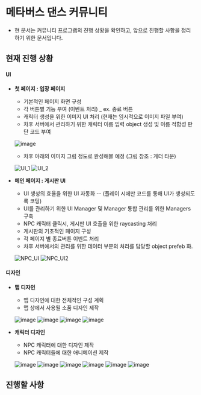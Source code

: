 
# 메타버스 댄스 커뮤니티

* 현 문서는 커뮤니티 프로그램의 진행 상황을 확인하고, 앞으로 진행할 사항을 정리하기 위한 문서입니다. 

##  현재 진행 상황

#### UI
  * __첫 페이지 : 입장 페이지__
    - 기본적인 페이지 화면 구성
    - 각 버튼별 기능 부여 (이벤트 처리) _ ex. 종료 버튼
    - 캐릭터 생성을 위한 이미지 UI 처리 (현재는 임시적으로 이미지 파일 부여)
    - 차후 서버에서 관리하기 위한 캐릭터 이름 입력 object 생성 및 이름 적합성 판단 코드 부여
    
    

     ![image](https://user-images.githubusercontent.com/88349821/179867247-abefb6ee-0a94-4031-bd0a-7e631b1770c3.png)
     
     * 차후 아래의 이미지 그림 정도로 완성해볼 예정 (그림 참조 : 게더 타운)
     
     ![UI_1](https://user-images.githubusercontent.com/88349821/179868547-6de67c12-fd59-4aff-80a7-98b06ae564b9.png)
     ![UI_2](https://user-images.githubusercontent.com/88349821/179868565-d0187983-a14e-4536-aee2-c13dd4c58d7e.png)


  * __메인 페이지 : 게시판 UI__
    - UI 생성의 효율을 위한 UI 자동화 -- (플레이 시에만 코드를 통해 UI가 생성되도록 코딩)
    - UI를 관리하기 위한 UI Manager 및 Manager 통합 관리를 위한 Managers 구축
    - NPC 캐릭터 클릭시, 게시판 UI 호출을 위한 raycasting 처리
    - 게시판의 기초적인 페이지 구성
    - 각 페이지 별 종료버튼 이벤트 처리
    - 차후 서버에서의 관리를 위한 데이터 부분의 처리를 담당할 object prefeb 화.

     
     ![NPC_UI](https://user-images.githubusercontent.com/88349821/179868934-bcabe13b-4735-46d6-aa35-daa0f11e92f3.png)
     ![NPC_UI2](https://user-images.githubusercontent.com/88349821/179868945-85e4574e-89a6-4fd8-9122-e3331f3c0523.png)



#### 디자인
  * __맵 디자인__
    - 맵 디자인에 대한 전체적인 구성 계획
    - 맵 상에서 사용될 소품 디자인 제작

     ![image](https://user-images.githubusercontent.com/88349821/179869228-af385100-c409-4611-a080-f5498c381158.png)
     ![image](https://user-images.githubusercontent.com/88349821/179869246-7c62da60-01c6-4d95-aef7-3fded13a4a73.png)
     ![image](https://user-images.githubusercontent.com/88349821/179869258-73e34cc1-59cf-4019-bd6e-2a2e648fb3bf.png)
     ![image](https://user-images.githubusercontent.com/88349821/179869266-9aa1a26b-30e5-42be-927b-074c65bcb562.png)

    
  * __캐릭터 디자인__
    - NPC 캐릭터에 대한 디자인 제작
    - NPC 캐릭터들에 대한 애니메이션 제작

    ![image](https://user-images.githubusercontent.com/88349821/179869348-3bb90de1-b28c-493f-a536-8bb1c9f18182.png)
    ![image](https://user-images.githubusercontent.com/88349821/179869354-f7afd733-4eaf-40b9-9eb7-0dfeef82eba2.png)
    ![image](https://user-images.githubusercontent.com/88349821/179869370-3d88e521-6dc7-4000-ae9f-31fde6c492c7.png)
    ![image](https://user-images.githubusercontent.com/88349821/179869360-cc1f37a3-16a6-40a2-84f3-8864f9a8fefc.png)
    ![image](https://user-images.githubusercontent.com/88349821/179869385-5bf00dd0-5c91-4a47-ac29-9592c59be5a9.png)
    ![image](https://user-images.githubusercontent.com/88349821/179869393-22664b71-4b48-4c78-b569-b77ecb5a37ba.png)



## 진행할 사항
